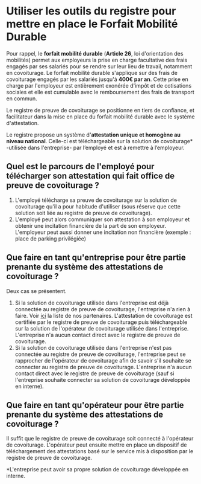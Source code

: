 # Utiliser les outils du registre pour mettre en place le Forfait Mobilité Durable

Pour rappel, le **forfait mobilité durable** \(**Article 26**, loi d'orientation des mobilités\) permet aux employeurs la prise en charge facultative des frais engagés par ses salariés pour se rendre sur leur lieu de travail, notamment en covoiturage. Le forfait mobilité durable s'applique sur des frais de covoiturage engagés par les salariés jusqu'à **400€ par an**. Cette prise en charge par l'employeur est entièrement exonérée d'impôt et de cotisations sociales et elle est cumulable avec le remboursement des frais de transport en commun.

Le registre de preuve de covoiturage se positionne en tiers de confiance, et facilitateur dans la mise en place du forfait mobilité durable avec le système d'attestation.

Le registre propose un système d'**attestation unique et homogène au niveau national**. Celle-ci est téléchargeable sur la solution de covoiturage\* -utilisée dans l'entreprise- par l’employé et est à remettre à l’employeur.

## Quel est le parcours de l'employé pour télécharger son attestation qui fait office de preuve de covoiturage ?

1. L'employé télécharge sa preuve de covoiturage sur la solution de covoiturage qu'il a pour habitude d'utiliser \(sous réserve que cette solution soit liée au registre de preuve de covoiturage\).
2. L'employé peut alors communiquer son attestation à son employeur et obtenir une incitation financière de la part de son employeur. L'employeur peut aussi donner une incitation non financière \(exemple : place de parking privilégiée\)

## Que faire en tant qu'entreprise pour être partie prenante du système des attestations de covoiturage ?

Deux cas se présentent.

1. Si la solution de covoiturage utilisée dans l'entreprise est déjà connectée au registre de preuve de covoiturage, l'entreprise n'a rien à faire. Voir [ici](http://covoiturage.beta.gouv.fr/) la liste de nos partenaires. L'attestation de covoiturage est certifiée par le registre de preuve de covoiturage puis téléchargeable sur la solution de l'opérateur de covoiturage utilisée dans l'entreprise. L'entreprise n'a aucun contact direct avec le registre de preuve de covoiturage. 
2. Si la solution de covoiturage utilisée dans l'entreprise n'est pas connectée au registre de preuve de covoiturage, l'entreprise peut se rapprocher de l'opérateur de covoiturage afin de savoir s'il souhaite se connecter au registre de preuve de covoiturage.  L'entreprise n'a aucun contact direct avec le registre de preuve de covoiturage \(sauf si l'entreprise souhaite connecter sa solution de covoiturage développée en interne\).

## Que faire en tant qu'opérateur pour être partie prenante du système des attestations de covoiturage ?

Il suffit que le registre de preuve de covoiturage soit connecté à l'opérateur de covoiturage. L'opérateur peut ensuite mettre en place un dispositif de téléchargement des attestations basé sur le service mis à disposition par le registre de preuve de covoiturage.

\*L'entreprise peut avoir sa propre solution de covoiturage développée en interne.

